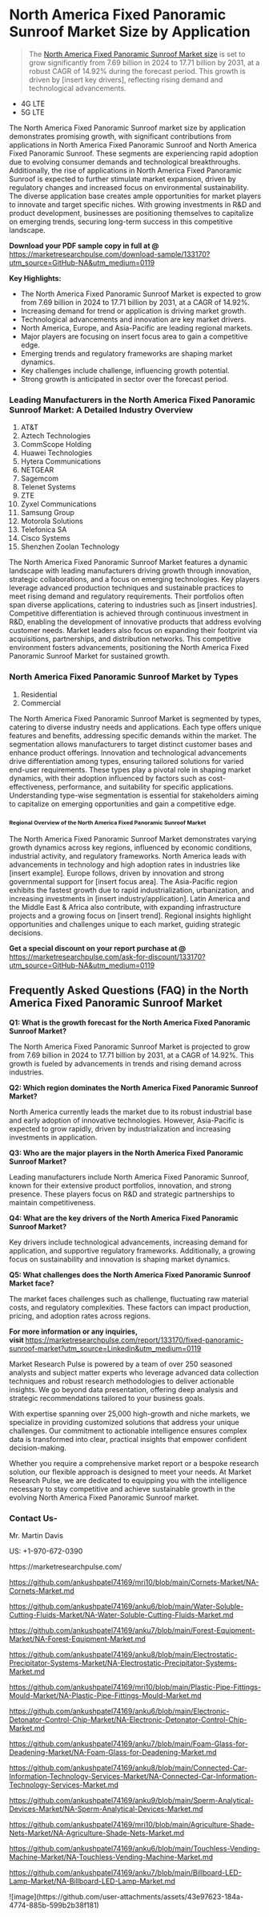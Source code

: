 <h1>North America Fixed Panoramic Sunroof Market&nbsp;Size by Application</h1><blockquote><p>The <a href="https://marketresearchpulse.com/download-sample/133170?utm_source=GitHub-NA&amp;utm_medium=0119">North America Fixed Panoramic Sunroof Market size</a> is set to grow significantly from 7.69 billion in 2024 to 17.71 billion by 2031, at a robust CAGR of 14.92% during the forecast period. This growth is driven by [insert key drivers], reflecting rising demand and technological advancements.</p></blockquote><ul><li>4G LTE<li> 5G LTE</li></ul><p>The North America Fixed Panoramic Sunroof market size by application demonstrates promising growth, with significant contributions from applications in North America Fixed Panoramic Sunroof and North America Fixed Panoramic Sunroof. These segments are experiencing rapid adoption due to evolving consumer demands and technological breakthroughs. Additionally, the rise of applications in North America Fixed Panoramic Sunroof is expected to further stimulate market expansion, driven by regulatory changes and increased focus on environmental sustainability. The diverse application base creates ample opportunities for market players to innovate and target specific niches. With growing investments in R&D and product development, businesses are positioning themselves to capitalize on emerging trends, securing long-term success in this competitive landscape.</p><p><strong>Download your PDF sample copy in full at @ </strong><a href="https://marketresearchpulse.com/download-sample/133170?utm_source=GitHub-NA&amp;utm_medium=0119">https://marketresearchpulse.com/download-sample/133170?utm_source=GitHub-NA&amp;utm_medium=0119</a></p><p><strong>Key Highlights: </strong></p><ul><li>The North America Fixed Panoramic Sunroof Market is expected to grow from 7.69 billion in 2024 to 17.71 billion by 2031, at a CAGR of 14.92%.</li><li>Increasing demand for trend or application is driving market growth.</li><li>Technological advancements and innovation are key market drivers.</li><li>North America, Europe, and Asia-Pacific are leading regional markets.</li><li>Major players are focusing on insert focus area to gain a competitive edge.</li><li>Emerging trends and regulatory frameworks are shaping market dynamics.</li><li>Key challenges include challenge, influencing growth potential.</li><li>Strong growth is anticipated in sector over the forecast period.</li></ul><h3>Leading Manufacturers in the North America Fixed Panoramic Sunroof Market: A Detailed Industry Overview</h3><ol><li>AT&T</li><li>Aztech Technologies</li><li>CommScope Holding</li><li>Huawei Technologies</li><li>Hytera Communications</li><li>NETGEAR</li><li>Sagemcom</li><li>Telenet Systems</li><li>ZTE</li><li>Zyxel Communications</li><li>Samsung Group</li><li>Motorola Solutions</li><li>Telefonica SA</li><li>Cisco Systems</li><li>Shenzhen Zoolan Technology</li></ol><div class="flex max-w-full flex-col flex-grow"><div class="min-h-8 text-message flex w-full flex-col items-end gap-2 whitespace-normal break-words [.text-message+&amp;]:mt-5" dir="auto" data-message-author-role="assistant" data-message-id="fd8432e4-4910-450d-b182-61b7bfb0a01f" data-message-model-slug="gpt-4o"><div class="flex w-full flex-col gap-1 empty:hidden first:pt-[3px]"><div class="markdown prose w-full break-words dark:prose-invert light"><p>The North America Fixed Panoramic Sunroof Market features a dynamic landscape with leading manufacturers driving growth through innovation, strategic collaborations, and a focus on emerging technologies. Key players leverage advanced production techniques and sustainable practices to meet rising demand and regulatory requirements. Their portfolios often span diverse applications, catering to industries such as [insert industries]. Competitive differentiation is achieved through continuous investment in R&amp;D, enabling the development of innovative products that address evolving customer needs. Market leaders also focus on expanding their footprint via acquisitions, partnerships, and distribution networks. This competitive environment fosters advancements, positioning the North America Fixed Panoramic Sunroof Market for sustained growth.</p></div></div></div></div><h3>North America Fixed Panoramic Sunroof Market by Types</h3><ol><li>Residential<li> Commercial</li></ol><div class="flex max-w-full flex-col flex-grow"><div class="min-h-8 text-message flex w-full flex-col items-end gap-2 whitespace-normal break-words [.text-message+&amp;]:mt-5" dir="auto" data-message-author-role="assistant" data-message-id="084470be-0bb7-4664-bddf-5156b4f41249" data-message-model-slug="gpt-4o-mini"><div class="flex w-full flex-col gap-1 empty:hidden first:pt-[3px]"><div class="markdown prose w-full break-words dark:prose-invert light"><p>The North America Fixed Panoramic Sunroof Market is segmented by types, catering to diverse industry needs and applications. Each type offers unique features and benefits, addressing specific demands within the market. The segmentation allows manufacturers to target distinct customer bases and enhance product offerings. Innovation and technological advancements drive differentiation among types, ensuring tailored solutions for varied end-user requirements. These types play a pivotal role in shaping market dynamics, with their adoption influenced by factors such as cost-effectiveness, performance, and suitability for specific applications. Understanding type-wise segmentation is essential for stakeholders aiming to capitalize on emerging opportunities and gain a competitive edge.</p></div></div></div></div><h3><span style="font-size: 11px;">Regional Overview of the North America Fixed Panoramic Sunroof Market</span></h3><div class="flex max-w-full flex-col flex-grow"><div class="min-h-8 text-message flex w-full flex-col items-end gap-2 whitespace-normal break-words [.text-message+&amp;]:mt-5" dir="auto" data-message-author-role="assistant" data-message-id="e9038762-ce64-4e30-91c9-9bd413514231" data-message-model-slug="gpt-4o-mini"><div class="flex w-full flex-col gap-1 empty:hidden first:pt-[3px]"><div class="markdown prose w-full break-words dark:prose-invert light"><p>The North America Fixed Panoramic Sunroof Market demonstrates varying growth dynamics across key regions, influenced by economic conditions, industrial activity, and regulatory frameworks. North America leads with advancements in technology and high adoption rates in industries like [insert example]. Europe follows, driven by innovation and strong governmental support for [insert focus area]. The Asia-Pacific region exhibits the fastest growth due to rapid industrialization, urbanization, and increasing investments in [insert industry/application]. Latin America and the Middle East &amp; Africa also contribute, with expanding infrastructure projects and a growing focus on [insert trend]. Regional insights highlight opportunities and challenges unique to each market, guiding strategic decisions.</p></div></div></div></div><p><strong>Get a special discount on your report purchase at @ </strong><a href="https://marketresearchpulse.com/ask-for-discount/133170?utm_source=GitHub-NA&amp;utm_medium=0119">https://marketresearchpulse.com/ask-for-discount/133170?utm_source=GitHub-NA&amp;utm_medium=0119</a></p><h2>Frequently Asked Questions (FAQ) in the North America Fixed Panoramic Sunroof Market</h2><p><strong>Q1: What is the growth forecast for the North America Fixed Panoramic Sunroof Market?</strong></p><p>The North America Fixed Panoramic Sunroof Market is projected to grow from 7.69 billion in 2024 to 17.71 billion by 2031, at a CAGR of 14.92%. This growth is fueled by advancements in trends and rising demand across industries.</p><p><strong>Q2: Which region dominates the North America Fixed Panoramic Sunroof Market?</strong></p><p>North America currently leads the market due to its robust industrial base and early adoption of innovative technologies. However, Asia-Pacific is expected to grow rapidly, driven by industrialization and increasing investments in application.</p><p><strong>Q3: Who are the major players in the North America Fixed Panoramic Sunroof Market?</strong></p><p>Leading manufacturers include North America Fixed Panoramic Sunroof, known for their extensive product portfolios, innovation, and strong presence. These players focus on R&amp;D and strategic partnerships to maintain competitiveness.</p><p><strong>Q4: What are the key drivers of the North America Fixed Panoramic Sunroof Market?</strong></p><p>Key drivers include technological advancements, increasing demand for application, and supportive regulatory frameworks. Additionally, a growing focus on sustainability and innovation is shaping market dynamics.</p><p><strong>Q5: What challenges does the North America Fixed Panoramic Sunroof Market face?</strong></p><p>The market faces challenges such as challenge, fluctuating raw material costs, and regulatory complexities. These factors can impact production, pricing, and adoption rates across regions.</p><p><strong>For more information or any inquiries, visit&nbsp;</strong><a href="https://marketresearchpulse.com/report/133170/fixed-panoramic-sunroof-market?utm_source=Linkedin&utm_medium=0119">https://marketresearchpulse.com/report/133170/fixed-panoramic-sunroof-market?utm_source=Linkedin&utm_medium=0119</a></p><p>Market Research Pulse is powered by a team of over 250 seasoned analysts and subject matter experts who leverage advanced data collection techniques and robust research methodologies to deliver actionable insights. We go beyond data presentation, offering deep analysis and strategic recommendations tailored to your business goals.</p><p>With expertise spanning over 25,000 high-growth and niche markets, we specialize in providing customized solutions that address your unique challenges. Our commitment to actionable intelligence ensures complex data is transformed into clear, practical insights that empower confident decision-making.</p><p>Whether you require a comprehensive market report or a bespoke research solution, our flexible approach is designed to meet your needs. At Market Research Pulse, we are dedicated to equipping you with the intelligence necessary to stay competitive and achieve sustainable growth in the evolving North America Fixed Panoramic Sunroof market.</p><h3><strong>Contact Us-</strong></h3><p>Mr. Martin Davis</p><p>US: +1-970-672-0390</p><p>https://marketresearchpulse.com/</p><p><a href="https://github.com/ankushpatel74169/mri10/blob/main/Cornets-Market/NA-Cornets-Market.md">https://github.com/ankushpatel74169/mri10/blob/main/Cornets-Market/NA-Cornets-Market.md</a></p><p><a href="https://github.com/ankushpatel74169/anku6/blob/main/Water-Soluble-Cutting-Fluids-Market/NA-Water-Soluble-Cutting-Fluids-Market.md">https://github.com/ankushpatel74169/anku6/blob/main/Water-Soluble-Cutting-Fluids-Market/NA-Water-Soluble-Cutting-Fluids-Market.md</a></p><p><a href="https://github.com/ankushpatel74169/anku7/blob/main/Forest-Equipment-Market/NA-Forest-Equipment-Market.md">https://github.com/ankushpatel74169/anku7/blob/main/Forest-Equipment-Market/NA-Forest-Equipment-Market.md</a></p><p><a href="https://github.com/ankushpatel74169/anku8/blob/main/Electrostatic-Precipitator-Systems-Market/NA-Electrostatic-Precipitator-Systems-Market.md">https://github.com/ankushpatel74169/anku8/blob/main/Electrostatic-Precipitator-Systems-Market/NA-Electrostatic-Precipitator-Systems-Market.md</a></p><p><a href="https://github.com/ankushpatel74169/mri10/blob/main/Plastic-Pipe-Fittings-Mould-Market/NA-Plastic-Pipe-Fittings-Mould-Market.md">https://github.com/ankushpatel74169/mri10/blob/main/Plastic-Pipe-Fittings-Mould-Market/NA-Plastic-Pipe-Fittings-Mould-Market.md</a></p><p><a href="https://github.com/ankushpatel74169/anku6/blob/main/Electronic-Detonator-Control-Chip-Market/NA-Electronic-Detonator-Control-Chip-Market.md">https://github.com/ankushpatel74169/anku6/blob/main/Electronic-Detonator-Control-Chip-Market/NA-Electronic-Detonator-Control-Chip-Market.md</a></p><p><a href="https://github.com/ankushpatel74169/anku7/blob/main/Foam-Glass-for-Deadening-Market/NA-Foam-Glass-for-Deadening-Market.md">https://github.com/ankushpatel74169/anku7/blob/main/Foam-Glass-for-Deadening-Market/NA-Foam-Glass-for-Deadening-Market.md</a></p><p><a href="https://github.com/ankushpatel74169/anku8/blob/main/Connected-Car-Information-Technology-Services-Market/NA-Connected-Car-Information-Technology-Services-Market.md">https://github.com/ankushpatel74169/anku8/blob/main/Connected-Car-Information-Technology-Services-Market/NA-Connected-Car-Information-Technology-Services-Market.md</a></p><p><a href="https://github.com/ankushpatel74169/anku9/blob/main/Sperm-Analytical-Devices-Market/NA-Sperm-Analytical-Devices-Market.md">https://github.com/ankushpatel74169/anku9/blob/main/Sperm-Analytical-Devices-Market/NA-Sperm-Analytical-Devices-Market.md</a></p><p><a href="https://github.com/ankushpatel74169/mri10/blob/main/Agriculture-Shade-Nets-Market/NA-Agriculture-Shade-Nets-Market.md">https://github.com/ankushpatel74169/mri10/blob/main/Agriculture-Shade-Nets-Market/NA-Agriculture-Shade-Nets-Market.md</a></p><p><a href="https://github.com/ankushpatel74169/anku6/blob/main/Touchless-Vending-Machine-Market/NA-Touchless-Vending-Machine-Market.md">https://github.com/ankushpatel74169/anku6/blob/main/Touchless-Vending-Machine-Market/NA-Touchless-Vending-Machine-Market.md</a></p><p><a href="https://github.com/ankushpatel74169/anku7/blob/main/Billboard-LED-Lamp-Market/NA-Billboard-LED-Lamp-Market.md">https://github.com/ankushpatel74169/anku7/blob/main/Billboard-LED-Lamp-Market/NA-Billboard-LED-Lamp-Market.md</a></p>
![image](https://github.com/user-attachments/assets/43e97623-184a-4774-885b-599b2b38f181)
